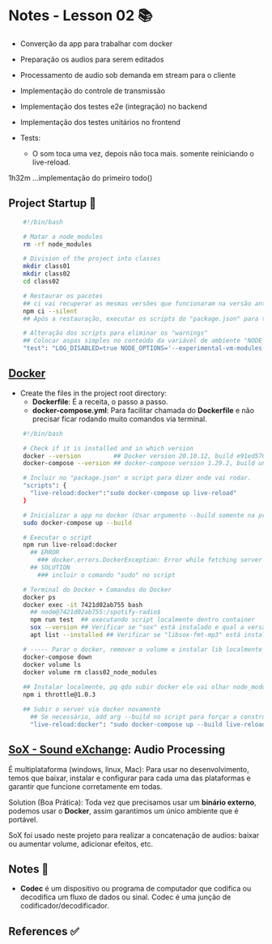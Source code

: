 # Notes - Lesson 02 📚

- Converção da app para trabalhar com docker
- Preparação os audios para serem editados
- Processamento de audio sob demanda em stream para o cliente
- Implementação do controle de transmissão
- Implementação dos testes e2e (integração) no backend
- Implementação dos testes unitários no frontend

- Tests:
  - O som toca uma vez, depois não toca mais. somente reiniciando o live-reload.

1h32m ...implementação do primeiro todo()

## Project Startup 🚧

```bash
    #!/bin/bash

    # Matar a node_modules
    rm -rf node_modules

    # Division of the project into classes
    mkdir class01
    mkdir class02
    cd class02

    # Restaurar os pacotes
    ## ci vai recuperar as mesmas versões que funcionaram na versão anterior
    npm ci --silent
    ## Após a restauração, executar os scripts do "package.json" para testar

    # Alteração dos scripts para eliminar os "warnings"
    ## Colocar aspas simples no conteúdo da variável de ambiente "NODE_OPTIONS"
    "test": "LOG_DISABLED=true NODE_OPTIONS='--experimental-vm-modules --no-warnings' jest --no-cache",
```

## [Docker](https://www.docker.com)

- Create the files in the project root directory:
  - **Dockerfile**: É a receita, o passo a passo.
  - **docker-compose.yml**: Para facilitar chamada do **Dockerfile** e não precisar ficar rodando muito comandos via terminal.

```bash
    #!/bin/bash

    # Check if it is installed and in which version
    docker --version         ## Docker version 20.10.12, build e91ed5707e
    docker-compose --version ## docker-compose version 1.29.2, build unknown

    # Incluir no "package.json" o script para dizer onde vai rodar.
    "scripts": {
      "live-reload:docker":"sudo docker-compose up live-reload"
    }

    # Inicializar a app no docker (Usar argumento --build somente na primeira vez):
    sudo docker-compose up --build

    # Executar o script
    npm run live-reload:docker
      ## ERROR 
        ### docker.errors.DockerException: Error while fetching server API version: ('Connection aborted.', PermissionError(13, 'Permission denied')
      ## SOLUTION
        ### incluir o comando "sudo" no script

    # Terminal do Docker + Comandos do Docker
    docker ps
    docker exec -it 7421d02ab755 bash
      ## node@7421d02ab755:/spotify-radio$
      npm run test  ## executando script localmente dentro container
      sox --version ## Verificar se "sox" está instalado e qual a versão
      apt list --installed ## Verificar se "libsox-fmt-mp3" está instalado e qual a versão

    # ----- Parar o docker, remover o volume e instalar lib localmente
    docker-compose down
    docker volume ls
    docker volume rm class02_node_modules
      
    ## Instalar localmente, pq qdo subir docker ele vai olhar node_modules local e já vai saber q tem essa lib
    npm i throttle@1.0.3

    ## Subir o server via docker novamente
      ## Se necessário, add arg --build no script para forçar a construção/reinicialização
      "live-reload:docker": "sudo docker-compose up --build live-reload"
```

## [SoX - Sound eXchange](http://sox.sourceforge.net): Audio Processing

É multiplataforma (windows, linux, Mac): Para usar no desenvolvimento, temos que baixar, instalar e configurar para cada uma das plataformas e garantir que funcione corretamente em todas.

Solution (Boa Prática): Toda vez que precisamos usar um **binário externo**, podemos usar o **Docker**, assim garantimos um único ambiente que é portável.

SoX foi usado neste projeto para realizar a concatenação de audios: baixar ou aumentar volume, adicionar efeitos, etc.

## Notes 📖

- **Codec** é um dispositivo ou programa de computador que codifica ou decodifica um fluxo de dados ou sinal. Codec é uma junção de codificador/decodificador.

## References ✅
